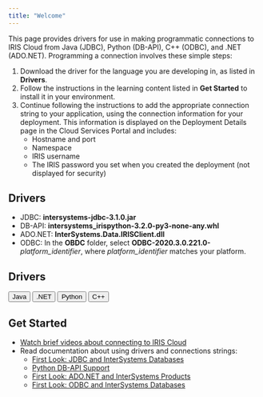 ```yaml
---
title: "Welcome"
---
```


This page provides drivers for use in making programmatic connections to IRIS Cloud from Java (JDBC), Python (DB-API), C++ (ODBC), and .NET (ADO.NET). Programming a connection involves these simple steps:

1. Download the driver for the language you are developing in, as listed in **Drivers**. 
2. Follow the instructions in the learning content listed in **Get Started** to install it in your environment.
3. Continue following the instructions to add the appropriate connection string to your application, using the connection information for your deployment. This information is displayed on the Deployment Details page in the Cloud Services Portal and includes:
	- Hostname and port
	- Namespace
	- IRIS username
	- The IRIS password you set when you created the deployment (not displayed for security)

## Drivers
- JDBC: 
**intersystems-jdbc-3.1.0.jar**
- DB-API: 
**intersystems_irispython-3.2.0-py3-none-any.whl**
-  ADO.NET:
**InterSystems.Data.IRISClient.dll**
- ODBC: 
In the **OBDC** folder, select **ODBC-2020.3.0.221.0-**_platform_identifier_, where _platform_identifier_ matches your platform.


## Drivers
<button class="btn" onclick="document.getElementById('java').click()">Java</button>
<a id="java" href="https://github.com/intersystems-community/iris-driver-distribution/blob/main/intersystems-jdbc-3.1.0.jar?raw=true" download="test.txt" target="_blank" hidden></a>
<button class="btn" onclick="document.getElementById('dotnet').click()">.NET</button>
<a id="dotnet" href="https://semanej.github.io/github-pages-with-jekyll/test.txt" download="test.txt" target="_blank" hidden></a>
<button class="btn" onclick="document.getElementById('python').click()">Python</button>
<a id="python" href="https://semanej.github.io/github-pages-with-jekyll/test.txt" download="test.txt" target="_blank" hidden></a>
<button class="btn" onclick="document.getElementById('Cplusplus').click()">C++</button>
<a id="Cplusplus" href="https://semanej.github.io/github-pages-with-jekyll/test.txt" download="test.txt" target="_blank" hidden></a>


## Get Started
- [Watch brief videos about connecting to IRIS Cloud](https://learning.intersystems.com/course/view.php?name=SQLaaSConnect)
- Read documentation about using drivers and connections strings:
	- [First Look: JDBC and InterSystems Databases](https://docs.intersystems.com/irislatest/csp/docbook/DocBook.UI.Page.cls?KEY=AFL_jdbc)
	- [Python DB-API Support](https://docs.intersystems.com/iris20221/csp/docbook/DocBook.UI.Page.cls?KEY=BTPI_pyapi)
	- [First Look: ADO.NET and InterSystems Products](https://docs.intersystems.com/irislatest/csp/docbook/DocBook.UI.Page.cls?KEY=AFL_adonet)
	- [First Look: ODBC and InterSystems Databases](https://docs.intersystems.com/irislatest/csp/docbook/DocBook.UI.Page.cls?KEY=AFL_odbc)
